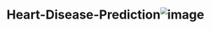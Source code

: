 # Heart-Disease-Prediction![image](https://github.com/user-attachments/assets/05d7c852-3953-4ec3-a73c-bea0cb463349)

